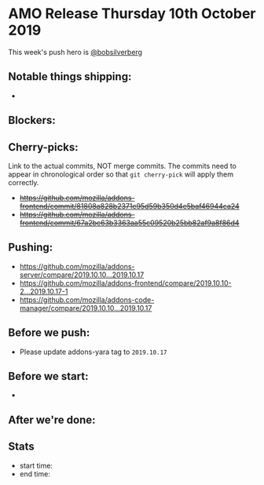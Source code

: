# AMO Release Thursday 10th October 2019

This week's push hero is [@bobsilverberg](https://github.com/bobsilverberg)

## Notable things shipping:

*

## Blockers:



## Cherry-picks:

Link to the actual commits, NOT merge commits. The commits need to appear
in chronological order so that `git cherry-pick` will apply them correctly.
* ~~https://github.com/mozilla/addons-frontend/commit/81808a828b2371e95d59b350d4e5baf46944ca24~~
* ~~https://github.com/mozilla/addons-frontend/commit/67a2be63b3363aa55c09520b25bb82af9a8f86d4~~

## Pushing:

* https://github.com/mozilla/addons-server/compare/2019.10.10...2019.10.17
* https://github.com/mozilla/addons-frontend/compare/2019.10.10-2...2019.10.17-1
* https://github.com/mozilla/addons-code-manager/compare/2019.10.10...2019.10.17


## Before we push:

* Please update addons-yara tag to `2019.10.17`

## Before we start:

*

## After we're done:

## Stats

* start time:
* end time:
